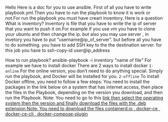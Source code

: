 Hello 
Here is a doc for you to use ansible.
First of all you have to write playbook.yml.Then you have to run the playbook to know it is work or not.For run the playbook you must have creart inventory.
Here is a question What is inventory?
Inventory is file that you have to write the ip of server that you want to push it on.For example if you use vm you have to clone your ubuntu and then change the ip.
but also you may use server , in invetory you have to put “username@ip_of_server”. but before all you have to do something.
you have to add SSH key to the the destination server. for this job you have to
ssh-copy-id user@ip_address

How to run playbook?
ansible-playbook -i inventory &quot;name of file&quot;
For example we have to install docker
There are 2 ways to install docker
`1- online`
For the online version, you don’t need to do anything special. Simply run the playbook, and Docker will be installed for you.
`2-offline`
To install Docker offline, you need to follow a few steps: You need to install the packages in the link below on a system that has internet access,
then place the files in the Playbook, depending on the version you download, and then run the Playbook.
Note: You need to go to this <a href="https://download.docker.com/">link
then select the operating system then the version and finally download the files with the .deb extension
Note: You need to download the files containerd.io , docker-ce , docker-ce-cli , docker-compose-plugin
